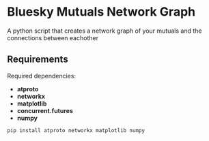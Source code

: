 # Bluesky Mutuals Network Graph
A python script that creates a network graph of your mutuals and the connections between eachother

## Requirements
Required dependencies:
- **atproto**
- **networkx**
- **matplotlib**
- **concurrent.futures**
- **numpy**

```bash
pip install atproto networkx matplotlib numpy
```